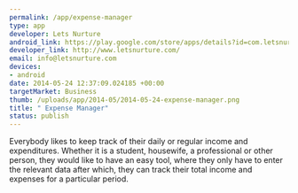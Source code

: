 ```yaml
--- 
permalink: /app/expense-manager
type: app
developer: Lets Nurture
android_link: https://play.google.com/store/apps/details?id=com.letsnurture.expense_manager
developer_link: http://www.letsnurture.com/
email: info@letsnurture.com
devices: 
- android
date: 2014-05-24 12:37:09.024185 +00:00
targetMarket: Business
thumb: /uploads/app/2014-05/2014-05-24-expense-manager.png
title: " Expense Manager"
status: publish
---
```


Everybody likes to keep track of their daily or regular income and expenditures. Whether it is a student, housewife, a professional or other person, they would like to have an easy tool, where they only have to enter the relevant data after which, they can track their total income and expenses for a particular period.
